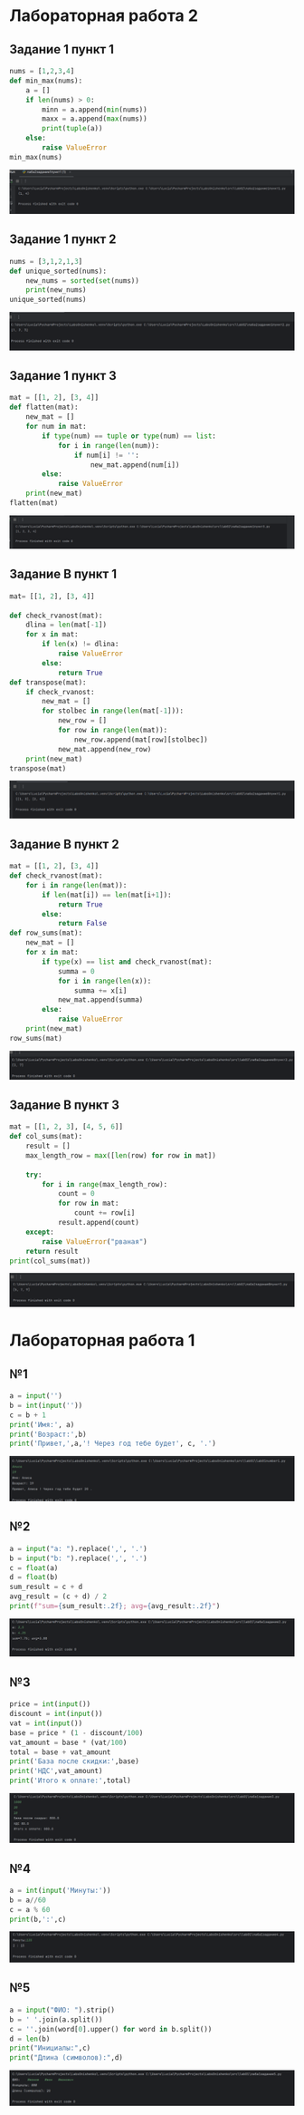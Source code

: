# Лабораторная работа 2
## Задание 1 пункт 1
```python
nums = [1,2,3,4]
def min_max(nums):
    a = []
    if len(nums) > 0:
        minn = a.append(min(nums))
        maxx = a.append(max(nums))
        print(tuple(a))
    else:
        raise ValueError
min_max(nums)
```
![](images/lab02/задание1пункт1.png "задание1пункт1")

## Задание 1 пункт 2
```python
nums = [3,1,2,1,3]
def unique_sorted(nums):
    new_nums = sorted(set(nums))
    print(new_nums)
unique_sorted(nums)

```
![](images/lab02/задание1пункт2.png "задание1пункт2")

## Задание 1 пункт 3
```python
mat = [[1, 2], [3, 4]]
def flatten(mat):
    new_mat = []
    for num in mat:
        if type(num) == tuple or type(num) == list:
            for i in range(len(num)):
                if num[i] != '':
                    new_mat.append(num[i])
        else:
            raise ValueError
    print(new_mat)
flatten(mat)
```
![](images/lab02/задание1пункт3.png "задание1пункт3")

## Задание B пункт 1
```python
mat= [[1, 2], [3, 4]]

def check_rvanost(mat):
    dlina = len(mat[-1])
    for x in mat:
        if len(x) != dlina:
            raise ValueError
        else:
            return True
def transpose(mat):
    if check_rvanost:
        new_mat = []
        for stolbec in range(len(mat[-1])):
            new_row = []
            for row in range(len(mat)):
                new_row.append(mat[row][stolbec])
            new_mat.append(new_row)
    print(new_mat)
transpose(mat)
```
![](images/lab02/заданиеBпункт1.png "заданиеBпункт1")

## Задание B пункт 2
```python
mat = [[1, 2], [3, 4]]
def check_rvanost(mat):
    for i in range(len(mat)):
        if len(mat[i]) == len(mat[i+1]):
            return True
        else:
            return False
def row_sums(mat):
    new_mat = []
    for x in mat:
        if type(x) == list and check_rvanost(mat):
            summa = 0
            for i in range(len(x)):
                summa += x[i]
            new_mat.append(summa)
        else:
            raise ValueError
    print(new_mat)
row_sums(mat)
```
![](images/lab02/заданиеBпункт2.png "заданиеBпункт2")

## Задание B пункт 3
```python
mat = [[1, 2, 3], [4, 5, 6]]
def col_sums(mat):
    result = []
    max_length_row = max([len(row) for row in mat])

    try:
        for i in range(max_length_row):
            count = 0
            for row in mat:
                count += row[i]
            result.append(count)
    except:
        raise ValueError("рваная")
    return result
print(col_sums(mat))
```
![](images/lab02/заданиеBпункт3.png "заданиеBпункт3")

# Лабораторная работа 1
## №1
```python
a = input('')
b = int(input(''))
c = b + 1
print('Имя:', a)
print('Возраст:',b)
print('Привет,',a,'! Через год тебе будет', c, '.')
```
![](images/lab01/номер_1.png "номер_1")

## №2
```python
a = input("a: ").replace(',', '.')
b = input("b: ").replace(',', '.')
c = float(a)
d = float(b)
sum_result = c + d
avg_result = (c + d) / 2
print(f"sum={sum_result:.2f}; avg={avg_result:.2f}")
```
![](images/lab01/номер_2.png "номер_2")

## №3
```python
price = int(input())
discount = int(input())
vat = int(input())
base = price * (1 - discount/100)
vat_amount = base * (vat/100)
total = base + vat_amount
print('База после скидки:',base)
print('НДС',vat_amount)
print('Итого к оплате:',total)
```
![](images/lab01/номер_3.png "номер_3")

## №4
```python
a = int(input('Минуты:'))
b = a//60
c = a % 60
print(b,':',c)
```
![](images/lab01/номер_4.png "номер_4")

## №5
```python
a = input("ФИО: ").strip()
b = ' '.join(a.split())
c = ''.join(word[0].upper() for word in b.split())
d = len(b)
print("Инициалы:",c)
print("Длина (символов):",d)
```
![](images/lab01/номер_5.png "номер_5")
